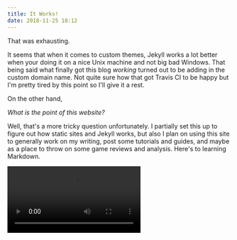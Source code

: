 ```yaml
---
title: It Works!
date: 2018-11-25 18:12
---
```


That was exhausting.

It seems that when it comes to custom themes, Jekyll works a lot better when your doing it on a nice Unix machine and not big bad Windows. That being said what finally got this blog *working* turned out to be adding in the custom domain name. Not quite sure how that got Travis CI to be happy but I'm pretty tired by this point so I'll give it a rest.

On the other hand,

*What is the point of this website?*

Well, that's a more tricky question unfortunately. I partially set this up to figure out how static sites and Jekyll works, but also I plan on using this site to generally work on my writing, post some tutorials and guides, and maybe as a place to throw on some game reviews and analysis. Here's to learning Markdown.

![I'll end this post with a Rhino I guess.](https://i.imgur.com/Qt2Ng2Z.mp4)
